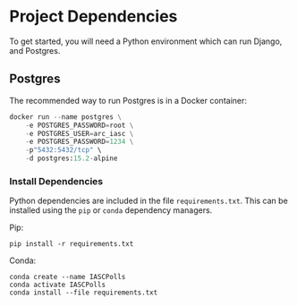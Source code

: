 # Project Dependencies

To get started, you will need a Python environment which can run Django, and Postgres.

## Postgres
The recommended way to run Postgres is in a Docker container:

```python
docker run --name postgres \
    -e POSTGRES_PASSWORD=root \
    -e POSTGRES_USER=arc_iasc \
    -e POSTGRES_PASSWORD=1234 \
    -p"5432:5432/tcp" \
    -d postgres:15.2-alpine
```

### Install Dependencies

Python dependencies are included in the file `requirements.txt`. This can be installed using the `pip` or `conda` dependency managers. 

Pip:
```
pip install -r requirements.txt
```

Conda:
```
conda create --name IASCPolls
conda activate IASCPolls
conda install --file requirements.txt
```
